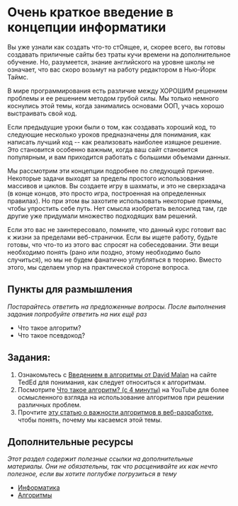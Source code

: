 # Очень краткое введение в концепции информатики
<!-- *...* -->

Вы уже узнали как создать что-то стОящее, и, скорее всего, вы готовы создавать приличные сайты без траты кучи времени на дополнительное обучение. Но, разумеется, знание английского на уровне школы не означает, что вас скоро возьмут на работу редактором в Нью-Йорк Таймс.

В мире программирования есть различие между ХОРОШИМ решением проблемы и ее решением методом грубой силы. Мы только немного коснулись этой темы, когда занимались основами ООП, учась хорошо выстраивать свой код.  

Если предыдущие уроки были о том, как создавать хороший код, то следующие несколько уроков предназначены для понимания, как написать лучший код -- как реализовать наиболее изящное решение. Это становится особенно важным, когда ваш сайт становится популярным, и вам приходится работать с большими объемами данных.

Мы рассмотрим эти концепции подробнее по следующей причине. Некоторые задачи выходят за пределы простого использования массивов и циклов. Вы создаете игру в шахматы, и это не сверхзадача (в конце концов, это просто игра, построенная на определенных правилах). Но при этом вы захотите использовать некоторые приемы, чтобы упростить себе путь. Нет смысла изобретать велосипед там, где другие уже придумали множество подходящих вам решений.

Если это вас не заинтересовало, помните, что данный курс готовит вас к жизни за пределами веб-странички. Если вы ищете работу, будьте готовы, что что-то из этого вас спросят на собеседовании. Эти вещи необходимо понять (рано или поздно, этому необходимо было случиться), но мы не будем фанатично углубляться в теорию. Вместо этого, мы сделаем упор на практической стороне вопроса.


## Пункты для размышления

*Постарайтесь ответить на предложенные вопросы. После выполнения задания попробуйте ответить на них ещё раз*

* Что такое алгоритм?
* Что такое псевдокод?

## Задания:

1. Ознакомьтесь с [Введением в алгоритмы от David Malan](http://ed.ted.com/lessons/your-brain-can-solve-algorithms-david-j-malan) на сайте TedEd для понимания, как следует относиться к алгоритмам.
2. Посмотрите [Что такое алгоритм? (с 4 минуты)](http://www.youtube.com/watch?v=87uzB76-C0c) на YouTube для более осмысленного взгляда на использование алгоритмов при решении различных проблем.
3. Прочтите [эту статью о важности алгоритмов в веб-разработке](http://www.quora.com/Algorithms/What-is-the-importance-of-algorithms-in-web-development), чтобы понять, почему мы касаемся этой темы.

## Дополнительные ресурсы

*Этот раздел содержит полезные ссылки на дополнительные материалы. Они не обязательны, так что расценивайте их как нечто полезное, если вы хотите поглубже погрузиться в тему*


* [Информатика](https://ru.wikipedia.org/wiki/%D0%98%D0%BD%D1%84%D0%BE%D1%80%D0%BC%D0%B0%D1%82%D0%B8%D0%BA%D0%B0)
* [Алгоритмы](https://ru.wikipedia.org/wiki/%D0%90%D0%BB%D0%B3%D0%BE%D1%80%D0%B8%D1%82%D0%BC)
